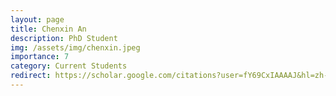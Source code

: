 ```yaml
---
layout: page
title: Chenxin An
description: PhD Student
img: /assets/img/chenxin.jpeg
importance: 7
category: Current Students
redirect: https://scholar.google.com/citations?user=fY69CxIAAAAJ&hl=zh-CN
---
```


